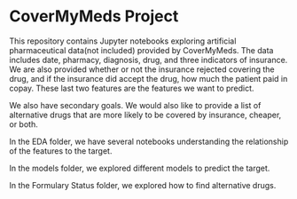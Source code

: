 # CoverMyMeds Project

This repository contains Jupyter notebooks exploring artificial pharmaceutical data(not included) provided by CoverMyMeds. The data includes date, pharmacy, diagnosis, drug, and three indicators of insurance. We are also provided whether or not the insurance rejected covering the drug, and if the insurance did accept the drug, how much the patient paid in copay. These last two features are the features we want to predict. 

We also have secondary goals. We would also like to provide a list of alternative drugs that are more likely to be covered by insurance, cheaper, or both.

In the EDA folder, we have several notebooks understanding the relationship of the features to the target.

In the models folder, we explored different models to predict the target.

In the Formulary Status folder, we explored how to find alternative drugs.
